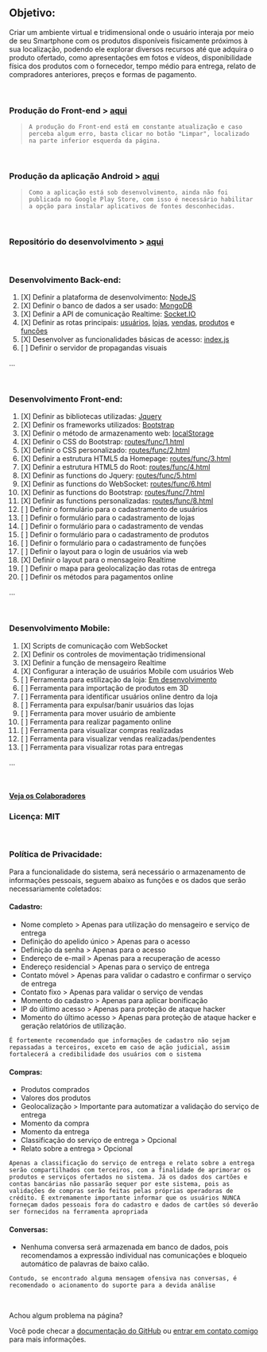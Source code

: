 ## Objetivo:

Criar um ambiente virtual e tridimensional onde o usuário interaja por meio de seu Smartphone com os produtos disponíveis fisicamente próximos à sua localização, podendo ele explorar diversos recursos até que adquira o produto ofertado, como apresentações em fotos e vídeos, disponibilidade física dos produtos com o fornecedor, tempo médio para entrega, relato de compradores anteriores, preços e formas de pagamento.

<br />


### Produção do Front-end > [aqui](http://csviana.ddns.net)

>`
A produção do Front-end está em constante atualização e caso perceba algum erro, basta clicar no botão "Limpar", localizado na parte inferior esquerda da página.
`

<br />

### Produção da aplicação Android > [aqui](http://csviana.ddns.net/apk/remote.apk)

> `
Como a aplicação está sob desenvolvimento, ainda não foi publicada no Google Play Store, com isso é necessário habilitar a opção para instalar aplicativos de fontes desconhecidas.
`

<br />

### Repositório do desenvolvimento > [aqui](https://github.com/csviana/DVM)


<br />

### Desenvolvimento Back-end:

1. [X] Definir a plataforma de desenvolvimento: [NodeJS]()
2. [X] Definir o banco de dados a ser usado: [MongoDB]()
3. [X] Definir a API de comunicação Realtime: [Socket.IO]()
4. [X] Definir as rotas principais: [usuários](), [lojas](), [vendas](), [produtos]() e [funcões]()
5. [X] Desenvolver as funcionalidades básicas de acesso: [index.js]()
6. [ ] Definir o servidor de propagandas visuais

...

<br>

### Desenvolvimento Front-end:
1. [X] Definir as bibliotecas utilizadas: [Jquery]()
2. [X] Definir os frameworks utilizados: [Bootstrap]()
3. [X] Definir o método de armazenamento web: [localStorage]()
4. [X] Definir o CSS do Bootstrap: [routes/func/1.html]()
5. [X] Definir o CSS personalizado: [routes/func/2.html]()
6. [X] Definir a estrutura HTML5 da Homepage: [routes/func/3.html]()
7. [X] Definir a estrutura HTML5 do Root: [routes/func/4.html]()
8. [X] Definir as functions do Jquery: [routes/func/5.html]()
9. [X] Definir as functions do WebSocket: [routes/func/6.html]()
10. [X] Definir as functions do Bootstrap: [routes/func/7.html]()
11. [X] Definir as functions personalizadas: [routes/func/8.html]()
12. [ ] Definir o formulário para o cadastramento de usuários
13. [ ] Definir o formulário para o cadastramento de lojas
14. [ ] Definir o formulário para o cadastramento de vendas
15. [ ] Definir o formulário para o cadastramento de produtos
16. [ ] Definir o formulário para o cadastramento de funções
17. [ ] Definir o layout para o login de usuários via web
18. [X] Definir o layout para o mensageiro Realtime
19. [ ] Definir o mapa para geolocalização das rotas de entrega
20. [ ] Definir os métodos para pagamentos online

...

<br>

### Desenvolvimento Mobile:
1. [X] Scripts de comunicação com WebSocket
2. [X] Definir os controles de movimentação tridimensional
3. [X] Definir a função de mensageiro Realtime
4. [X] Configurar a interação de usuários Mobile com usuários Web
5. [ ] Ferramenta para estilização da loja: [Em desenvolvimento]()
6. [ ] Ferramenta para importação de produtos em 3D
7. [ ] Ferramenta para identificar usuários online dentro da loja
8. [ ] Ferramenta para expulsar/banir usuários das lojas
9. [ ] Ferramenta para mover usuário de ambiente
10. [ ] Ferramenta para realizar pagamento online
11. [ ] Ferramenta para visualizar compras realizadas
12. [ ] Ferramenta para visualizar vendas realizadas/pendentes
13. [ ] Ferramenta para visualizar rotas para entregas

...

<br>

#### **[Veja os Colaboradores](https://github.com/csviana/DVM/settings/collaboration)**

### Licença: MIT

<br />

### Política de Privacidade:
Para a funcionalidade do sistema, será necessário o armazenamento de informações pessoais, seguem abaixo as funções e os dados que serão necessariamente coletados:

#### Cadastro:
* Nome completo >  Apenas para utilização do mensageiro e serviço de entrega
* Definição do apelido único > Apenas para o acesso
* Definição da senha > Apenas para o acesso
* Endereço de e-mail > Apenas para a recuperação de acesso
* Endereço residencial > Apenas para o serviço de entrega
* Contato móvel > Apenas para validar o cadastro e confirmar o serviço de entrega
* Contato fixo > Apenas para validar o serviço de vendas
* Momento do cadastro > Apenas para aplicar bonificação
* IP do último acesso > Apenas para proteção de ataque hacker
* Momento do último acesso > Apenas para proteção de ataque hacker e geração relatórios de utilização.

`É fortemente recomendado que informações de cadastro não sejam repassadas a terceiros, exceto em caso de ação judicial, assim fortalecerá a credibilidade dos usuários com o sistema`

#### Compras:
* Produtos comprados
* Valores dos produtos
* Geolocalização > Importante para automatizar a validação do serviço de entrega
* Momento da compra
* Momento da entrega
* Classificação do serviço de entrega > Opcional
* Relato sobre a entrega > Opcional

`Apenas a classificação do serviço de entrega e relato sobre a entrega serão compartilhados com terceiros, com a finalidade de aprimorar os produtos e serviços ofertados no sistema. Já os dados dos cartões e contas bancárias não passarão sequer por este sistema, pois as validações de compras serão feitas pelas próprias operadoras de crédito. É extremamente importante informar que os usuários NUNCA forneçam dados pessoais fora do cadastro e dados de cartões só deverão ser fornecidos na ferramenta apropriada`


#### Conversas:
* Nenhuma conversa será armazenada em banco de dados, pois recomendamos a expressão individual nas comunicações e bloqueio automático de palavras de baixo calão.

`Contudo, se encontrado alguma mensagem ofensiva nas conversas, é recomendado o acionamento do suporte para a devida análise`

<br />

Achou algum problema na página?

Você pode checar a [documentação do GitHub](https://help.github.com/categories/github-pages-basics/) ou [entrar em contato comigo](https://www.facebook.com/cleirton.viana) para mais informações.